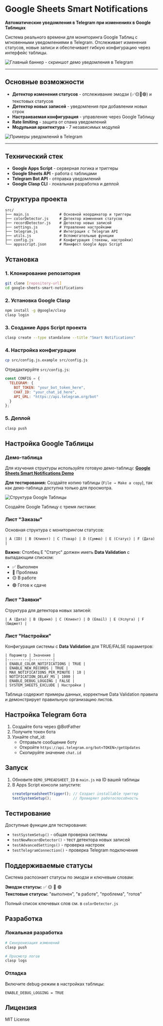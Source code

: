 # Google Sheets Smart Notifications

**Автоматические уведомления в Telegram при изменениях в Google Таблицах**

Система реального времени для мониторинга Google Таблиц с мгновенными уведомлениями в Telegram. Отслеживает изменения статусов, новые записи и обеспечивает гибкую конфигурацию через интерфейс таблицы.

![Главный баннер - скриншот демо уведомления в Telegram](demo/main-demo.png)

---

## Основные возможности

- **Детектор изменения статусов** - отслеживание эмодзи (✅🟡🔴🟢) и текстовых статусов
- **Детектор новых записей** - уведомления при добавлении новых строк
- **Настраиваемая конфигурация** - управление через Google Таблицу
- **Rate limiting** - защита от спама уведомлений
- **Модульная архитектура** - 7 независимых модулей

![Примеры уведомлений в Telegram](demo/telegram-notifications.png)

---

## Технический стек

- **Google Apps Script** - серверная логика и триггеры
- **Google Sheets API** - работа с таблицами
- **Telegram Bot API** - отправка уведомлений
- **Google Clasp CLI** - локальная разработка и деплой

## Структура проекта

```
src/
├── main.js              # Основной координатор и триггеры
├── colorDetector.js     # Детектор изменения статусов
├── recordDetector.js    # Детектор новых записей
├── settings.js          # Управление настройками
├── telegram.js          # Интеграция с Telegram API
├── utils.js             # Вспомогательные функции
├── config.js            # Конфигурация (токены, настройки)
└── appsscript.json      # Манифест Google Apps Script
```

## Установка

### 1. Клонирование репозитория
```bash
git clone [repository-url]
cd google-sheets-smart-notifications
```

### 2. Установка Google Clasp
```bash
npm install -g @google/clasp
clasp login
```

### 3. Создание Apps Script проекта
```bash
clasp create --type standalone --title "Smart Notifications"
```

### 4. Настройка конфигурации
```bash
cp src/config.js.example src/config.js
```

Отредактируйте `src/config.js`:
```javascript
const CONFIG = {
  TELEGRAM: {
    BOT_TOKEN: "your_bot_token_here",
    CHAT_ID: "your_chat_id_here",
    API_URL: "https://api.telegram.org/bot"
  }
};
```

### 5. Деплой
```bash
clasp push
```

## Настройка Google Таблицы

### Демо-таблица

Для изучения структуры используйте готовую демо-таблицу:
**[Google Sheets Smart Notifications Demo](https://docs.google.com/spreadsheets/d/112TSbwZz04kPHxEDvZBPC_blQ6xVDwZhOcimF32-ClA/edit)**

**Для тестирования:** Создайте копию таблицы (`File → Make a copy`), так как демо-таблица доступна только для просмотра.

![Структура Google Таблицы](demo/google-sheets-structure.png)

Создайте Google Таблицу с тремя листами:

### Лист "Заказы"
Основная структура с мониторингом статусов:
```
| A (ID) | B (Клиент) | C (Товар) | D (Сумма) | E (Статус) | F (Дата) |
```

**Важно:** Столбец E "Статус" должен иметь **Data Validation** с выпадающим списком:
- ✅ Выполнен
- 🔴 Проблема  
- 🟡 В работе
- 🟢 Готов к сдаче

### Лист "Заявки"
Структура для детектора новых записей:
```
| A (Дата) | B (Время) | C (Клиент) | D (Email) | E (Услуга) | F (Бюджет) |
```

### Лист "Настройки"
Конфигурация системы с **Data Validation** для TRUE/FALSE параметров:
```
| Параметр | Значение |
|----------|----------|
| ENABLE_COLOR_NOTIFICATIONS | TRUE |
| ENABLE_NEW_RECORDS | TRUE |
| MAX_NOTIFICATIONS_PER_MINUTE | 10 |
| NOTIFICATION_DELAY_MS | 1000 |
| ENABLE_DEBUG_LOGGING | FALSE |
| SYSTEM_SHEETS_EXCLUDE | Настройки |
```

Таблица содержит примеры данных, корректные Data Validation правила и демонстрирует правильную организацию листов.

## Настройка Telegram бота

1. Создайте бота через @BotFather
2. Получите токен бота
3. Узнайте chat_id:
   - Отправьте сообщение боту
   - Откройте `https://api.telegram.org/bot<TOKEN>/getUpdates`
   - Скопируйте значение `chat.id`

## Запуск

1. Обновите `DEMO_SPREADSHEET_ID` в `main.js` на ID вашей таблицы
2. В Apps Script консоли запустите:
   ```javascript
   createSpreadsheetTrigger(); // Создает installable триггер
   testSystemSetup();          // Проверяет работоспособность
   ```

## Тестирование

Доступные функции для тестирования:
- `testSystemSetup()` - общая проверка системы
- `testNewRecordDetector()` - тест детектора новых записей
- `testAdvancedSettings()` - проверка настроек
- `testTelegramConnection()` - проверка Telegram подключения

## Поддерживаемые статусы

Система распознает статусы по эмодзи и ключевым словам:

**Эмодзи статусы:** ✅ 🟡 🔴 🟢  
**Текстовые статусы:** "выполнен", "в работе", "проблема", "готов"

Полный список ключевых слов см. в `colorDetector.js`

## Разработка

### Локальная разработка
```bash
# Синхронизация изменений
clasp push

# Просмотр логов
clasp logs
```

### Отладка
Включите debug-режим в настройках таблицы:
```
ENABLE_DEBUG_LOGGING = TRUE
```

## Лицензия

MIT License